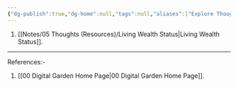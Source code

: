```yaml
---
{"dg-publish":true,"dg-home":null,"tags":null,"aliases":["Explore Thoughts","Thoughts"],"permalink":"/notes/05-thoughts-resources/thoughts/","dgPassFrontmatter":true,"updated":"2025-01-14T22:04:42.686+05:30"}
---
```


1. [[Notes/05 Thoughts (Resources)/Living Wealth Status\|Living Wealth Status]].

---

References:-
1. [[00 Digital Garden Home Page\|00 Digital Garden Home Page]].